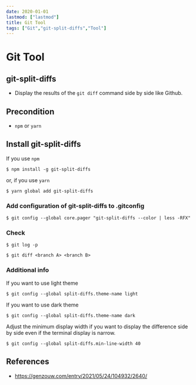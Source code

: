 ```yaml
---
date: 2020-01-01
lastmod: ["lastmod"]
title: Git Tool
tags: ["Git","git-split-diffs","Tool"]
---
```


# Git Tool

## git-split-diffs
* Display the results of the `git diff` command side by side like Github.

## Precondition
* `npm` or `yarn`

## Install git-split-diffs
If you use `npm`
```shell
$ npm install -g git-split-diffs
```
or, if you use `yarn`
```shell
$ yarn global add git-split-diffs
```

### Add configuration of git-split-diffs to .gitconfig
```shell
$ git config --global core.pager "git-split-diffs --color | less -RFX"
```

### Check
```shell
$ git log -p
```
```shell
$ git diff <branch A> <branch B>
```

### Additional info
If you want to use light theme
```shell
$ git config --global split-diffs.theme-name light
```

If you want to use dark theme
```shell
$ git config --global split-diffs.theme-name dark
```

Adjust the minimum display width if you want to display the difference side by side even if the terminal display is narrow.
```shell
$ git config --global split-diffs.min-line-width 40
```

## References
* https://genzouw.com/entry/2021/05/24/104932/2640/